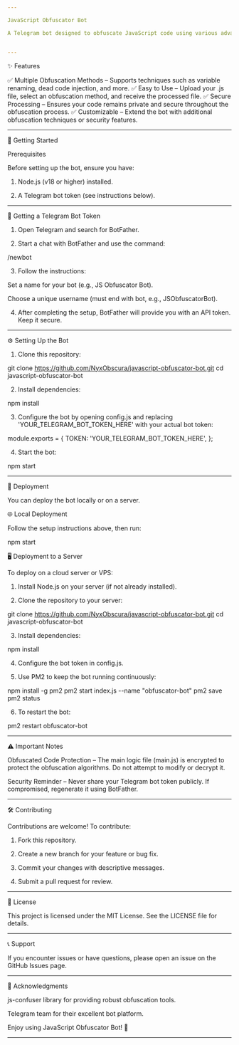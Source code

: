 ```yaml
---

JavaScript Obfuscator Bot

A Telegram bot designed to obfuscate JavaScript code using various advanced obfuscation techniques. This bot allows users to upload .js files and receive obfuscated versions of their code, helping developers protect their JavaScript source code from reverse engineering.


---
```


✨ Features

✅ Multiple Obfuscation Methods – Supports techniques such as variable renaming, dead code injection, and more.
✅ Easy to Use – Upload your .js file, select an obfuscation method, and receive the processed file.
✅ Secure Processing – Ensures your code remains private and secure throughout the obfuscation process.
✅ Customizable – Extend the bot with additional obfuscation techniques or security features.


---

🚀 Getting Started

Prerequisites

Before setting up the bot, ensure you have:

1. Node.js (v18 or higher) installed.


2. A Telegram bot token (see instructions below).




---

🔑 Getting a Telegram Bot Token

1. Open Telegram and search for BotFather.


2. Start a chat with BotFather and use the command:

/newbot


3. Follow the instructions:

Set a name for your bot (e.g., JS Obfuscator Bot).

Choose a unique username (must end with bot, e.g., JSObfuscatorBot).



4. After completing the setup, BotFather will provide you with an API token. Keep it secure.




---

⚙️ Setting Up the Bot

1. Clone this repository:

git clone https://github.com/NyxObscura/javascript-obfuscator-bot.git
cd javascript-obfuscator-bot


2. Install dependencies:

npm install


3. Configure the bot by opening config.js and replacing 'YOUR_TELEGRAM_BOT_TOKEN_HERE' with your actual bot token:

module.exports = {
    TOKEN: 'YOUR_TELEGRAM_BOT_TOKEN_HERE',
};


4. Start the bot:

npm start




---

📡 Deployment

You can deploy the bot locally or on a server.

🌐 Local Deployment

Follow the setup instructions above, then run:

npm start

🖥️ Deployment to a Server

To deploy on a cloud server or VPS:

1. Install Node.js on your server (if not already installed).


2. Clone the repository to your server:

git clone https://github.com/NyxObscura/javascript-obfuscator-bot.git
cd javascript-obfuscator-bot


3. Install dependencies:

npm install


4. Configure the bot token in config.js.


5. Use PM2 to keep the bot running continuously:

npm install -g pm2
pm2 start index.js --name "obfuscator-bot"
pm2 save
pm2 status


6. To restart the bot:

pm2 restart obfuscator-bot




---

⚠️ Important Notes

Obfuscated Code Protection – The main logic file (main.js) is encrypted to protect the obfuscation algorithms. Do not attempt to modify or decrypt it.

Security Reminder – Never share your Telegram bot token publicly. If compromised, regenerate it using BotFather.



---

🛠️ Contributing

Contributions are welcome! To contribute:

1. Fork this repository.


2. Create a new branch for your feature or bug fix.


3. Commit your changes with descriptive messages.


4. Submit a pull request for review.




---

📜 License

This project is licensed under the MIT License. See the LICENSE file for details.


---

📞 Support

If you encounter issues or have questions, please open an issue on the GitHub Issues page.


---

🙌 Acknowledgments

js-confuser library for providing robust obfuscation tools.

Telegram team for their excellent bot platform.


Enjoy using JavaScript Obfuscator Bot! 🚀


---
